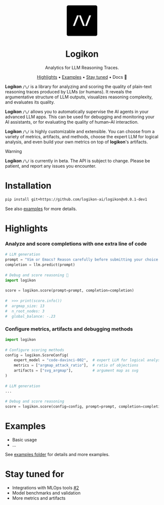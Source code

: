 
<div align="center">

<img src="./docs/logo_logikon.png" alt="Outlines Logo" width=100></img>

# Logikon

Analytics for LLM Reasoning Traces.

[Highlights](#highlights) •
[Examples](#examples) •
[Stay tuned](#stay-tuned-for) •
Docs 🚧

</div>


**Logikon `/\/`** is a library for analyzing and scoring the quality of plain-text reasoning traces produced by LLMs (or humans). It reveals the argumentative structure of LLM outputs, visualizes reasoning complexity, and evaluates its quality.

**Logikon `/\/`** allows you to automatically supervise the AI agents in your advanced LLM apps. This can be used for debugging and monitoring your AI assistants, or for evaluating the quality of human–AI interaction.

**Logikon `/\/`** is highly customizable and extensible. You can choose from a variety of metrics, artifacts, and methods, choose the expert LLM for logical analysis, and even build your own metrics on top of **logikon**'s artifacts.


> [!WARNING]
> **Logikon `/\/`** is currently in beta. The API is subject to change. Please be patient, and report any issues you encounter.

# Installation

```sh
pip install git+https://github.com/logikon-ai/logikon@v0.0.1-dev1
```

See also [examples](./examples) for more details.

# Highlights

### Analyze and score completions with one extra line of code

```python
# LLM generation
prompt = "Vim or Emacs? Reason carefully before submitting your choice."
completion = llm.predict(prompt)

# Debug and score reasoning 🚀
import logikon

score = logikon.score(prompt=prompt, completion=completion)

#  >>> print(score.info())
#  argmap_size: 13
#  n_root_nodes: 3
#  global_balance: -.23
```


### Configure metrics, artifacts and debugging methods

```python
import logikon

# Configure scoring methods
config = logikon.ScoreConfig(
    expert_model = "code-davinci-002",  # expert LLM for logical analysis
    metrics = ["argmap_attack_ratio"],  # ratio of objections
    artifacts = ["svg_argmap"],         # argument map as svg
)

# LLM generation
...

# Debug and score reasoning
score = logikon.score(config=config, prompt=prompt, completion=completion)
```


# Examples

* Basic usage
* ...

See [examples folder](./examples) for details and more examples.



# Stay tuned for

* Integrations with MLOps tools [#2](https://github.com/logikon-ai/logikon/issues/2)
* Model benchmarks and validation
* More metrics and artifacts







